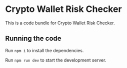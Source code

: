 
  # Crypto Wallet Risk Checker

  This is a code bundle for Crypto Wallet Risk Checker.

  ## Running the code

  Run `npm i` to install the dependencies.

  Run `npm run dev` to start the development server.
  
